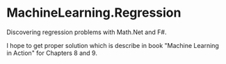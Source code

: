 MachineLearning.Regression
==========================

Discovering regression problems with Math.Net and F#.

I hope to get proper solution which is describe in book "Machine Learning in Action" for Chapters 8 and 9.
